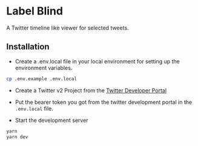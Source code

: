 # Label Blind

A Twitter timeline like viewer for selected tweets.

## Installation

- Create a .env.local file in your local environment for setting up the environment variables.
```bash
cp .env.example .env.local
```

- Create a Twitter v2 Project from the [Twitter Developer Portal](https://developer.twitter.com/en/portal/dashboard)

- Put the bearer token you got from the twitter development portal in the `.env.local` file.

- Start the development server
```bash
yarn
yarn dev
```
